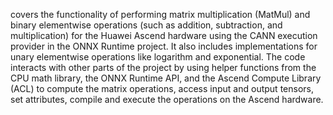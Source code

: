 covers the functionality of performing matrix multiplication (MatMul) and binary elementwise operations (such as addition, subtraction, and multiplication) for the Huawei Ascend hardware using the CANN execution provider in the ONNX Runtime project. It also includes implementations for unary elementwise operations like logarithm and exponential. The code interacts with other parts of the project by using helper functions from the CPU math library, the ONNX Runtime API, and the Ascend Compute Library (ACL) to compute the matrix operations, access input and output tensors, set attributes, compile and execute the operations on the Ascend hardware.